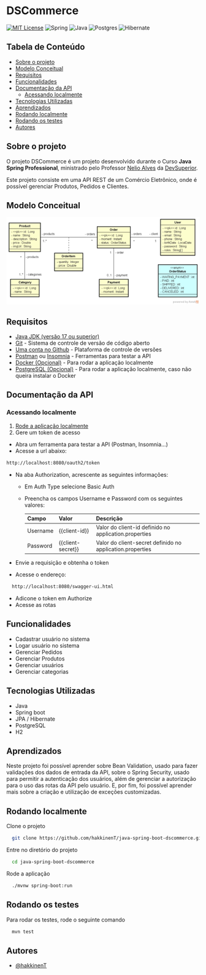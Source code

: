 # DSCommerce

[![MIT License](https://img.shields.io/badge/License-MIT-green.svg?style=for-the-badge)](https://github.com/hakkinenT/java-spring-boot-dscommerce/blob/main/LICENSE) 
![Spring](https://img.shields.io/badge/spring-%236DB33F.svg?style=for-the-badge&logo=spring&logoColor=white)
![Java](https://img.shields.io/badge/java-%23ED8B00.svg?style=for-the-badge&logo=openjdk&logoColor=white)
![Postgres](https://img.shields.io/badge/postgres-%23316192.svg?style=for-the-badge&logo=postgresql&logoColor=white)
![Hibernate](https://img.shields.io/badge/Hibernate-59666C?style=for-the-badge&logo=Hibernate&logoColor=white)

## Tabela de Conteúdo
- [Sobre o projeto](#sobre-o-projeto)
- [Modelo Conceitual](#modelo-conceitual)
- [Requisitos](#requisitos)
- [Funcionalidades](#funcionalidades)
- [Documentação da API](#documentação-da-api)
    - [Acessando localmente](#acessando-localmente)
- [Tecnologias Utilizadas](#tecnologias-utilizadas)
- [Aprendizados](#aprendizados)
- [Rodando localmente](#rodando-localmente)
- [Rodando os testes](#rodando-os-testes)
- [Autores](#autores)

<a id="sobre-o-projeto"></a>
## Sobre o projeto
O projeto DSCommerce é um projeto desenvolvido durante o Curso **Java Spring Professional**, ministrado pelo Professor [Nelio Alves](https://github.com/acenelio) da [DevSuperior](https://devsuperior.com.br).

Este projeto consiste em uma API REST de um Comércio Eletrônico, onde é possível gerenciar Produtos, Pedidos e Clientes.

<a id="modelo-conceitual"></a>
## Modelo Conceitual
![Modelo de domínio DSCommerce](https://github.com/hakkinenT/assets/blob/master/java-spring-projects/dscommerce/dscommerce.png)

<a id="requisitos"></a>
## Requisitos
- [Java JDK (versão 17 ou superior)](https://www.oracle.com/java/technologies/javase/jdk17-archive-downloads.html)
- [Git](https://git-scm.com/downloads) - Sistema de controle de versão de código aberto
- [Uma conta no Github](https://github.com/) - Plataforma de controle de versões
- [Postman](https://www.postman.com/downloads/) ou [Insomnia](https://insomnia.rest/download) - Ferramentas para testar a API
- [Docker (Opcional)](https://www.docker.com/products/docker-desktop/) - Para rodar a aplicação localmente
- [PostgreSQL (Opcional)](https://www.postgresql.org/download/) - Para rodar a aplicação localmente, caso não queira instalar o Docker

<a id="documentação-da-api"></a>
## Documentação da API

<a id="acessando-localmente"></a>
### Acessando localmente

1. [Rode a aplicação localmente](#rodando-localmente)
2. Gere um token de acesso
- Abra um ferramenta para testar a API (Postman, Insomnia...)
- Acesse a url abaixo:
```bash
http://localhost:8080/oauth2/token
```
- Na aba Authorization, acrescente as seguintes informações:
    - Em Auth Type selecione Basic Auth
    - Preencha os campos Username e Password com os seguintes valores:

        | Campo   | Valor       | Descrição                           |
        | :---------- | :--------- | :---------------------------------- |
        | Username | {{client-id}} | Valor do client-id definido no application.properties |
        | Password | {{client-secret}} | Valor do client-secret definido no application.properties |

- Envie a requisição e obtenha o token
- Acesse o endereço:
```bash
  http://localhost:8080/swagger-ui.html
```
- Adicone o token em Authorize
- Acesse as rotas
<a id="funcionalidades"></a>
## Funcionalidades

- Cadastrar usuário no sistema
- Logar usuário no sistema
- Gerenciar Pedidos
- Gerenciar Produtos
- Gerenciar usuários
- Gerenciar categorias

<a id="tecnologias-utilizadas"></a>
## Tecnologias Utilizadas

- Java
- Spring boot
- JPA / Hibernate
- PostgreSQL
- H2

<a id="aprendizados"></a>
## Aprendizados

Neste projeto foi possível aprender sobre Bean Validation, usado para fazer validações dos dados de entrada da API, sobre o Spring Security, usado para permitir a autenticação dos usuários, além de gerenciar a autorização para o uso das rotas da API pelo usuário. E, por fim, foi possível aprender mais sobre a criação e utilização de exceções customizadas.

<a id="rodando-localmente"></a>
## Rodando localmente

Clone o projeto

```bash
  git clone https://github.com/hakkinenT/java-spring-boot-dscommerce.git
```

Entre no diretório do projeto

```bash
  cd java-spring-boot-dscommerce
```

Rode a aplicação

```bash
  ./mvnw spring-boot:run
```

<a id="rodando-os-testes"></a>
## Rodando os testes

Para rodar os testes, rode o seguinte comando

```bash
  mvn test
```

<a id="autores"></a>
## Autores

- [@hakkinenT](https://github.com/hakkinenT)
